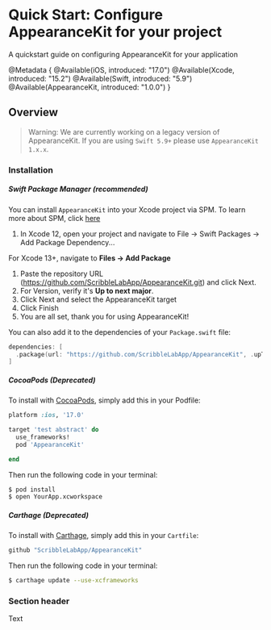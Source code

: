 # Quick Start: Configure AppearanceKit for your project

A quickstart guide on configuring AppearanceKit for your application

@Metadata {
    @Available(iOS, introduced: "17.0") 
    @Available(Xcode, introduced: "15.2") 
    @Available(Swift, introduced: "5.9")
    @Available(AppearanceKit, introduced: "1.0.0")
}

## Overview

> Warning:
> We are currently working on a legacy version of AppearanceKit. If you are using `Swift 5.9+` please use `AppearanceKit 1.x.x`.

### Installation

##### Swift Package Manager (recommended)
You can install `AppearanceKit` into your Xcode project via SPM. To learn more about SPM, click [here](https://swift.org/package-manager/)

1. In Xcode 12, open your project and navigate to File → Swift Packages → Add Package Dependency...

For Xcode 13+, navigate to **Files → Add Package**

1. Paste the repository URL (https://github.com/ScribbleLabApp/AppearanceKit.git) and click Next.
2. For Version, verify it's **Up to next major**.
3. Click Next and select the AppearanceKit target
4. Click Finish
5. You are all set, thank you for using AppearanceKit!

You can also add it to the dependencies of your `Package.swift` file:
```swift
dependencies: [
  .package(url: "https://github.com/ScribbleLabApp/AppearanceKit", .upToNextMajor(from: "1.0.0"))
]
```

##### CocoaPods (Deprecated)
To install with [CocoaPods](http://cocoapods.org/), simply add this in your Podfile:
```ruby
platform :ios, '17.0'

target 'test abstract' do
  use_frameworks!
  pod 'AppearanceKit'

end
```

Then run the following code in your terminal:

```sh
$ pod install
$ open YourApp.xcworkspace
```

##### Carthage (Deprecated)
To install with [Carthage](https://github.com/Carthage/Carthage), simply add this in your `Cartfile`:
```ruby
github "ScribbleLabApp/AppearanceKit"
```

Then run the following code in your terminal:

```sh
$ carthage update --use-xcframeworks
```

### Section header

<!--@START_MENU_TOKEN@-->Text<!--@END_MENU_TOKEN@-->
